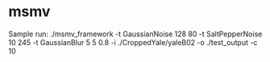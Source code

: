 # msmv

Sample run: 
./msmv_framework -t GaussianNoise 128 80  -t SaltPepperNoise 10 245 -t GaussianBlur 5 5 0.8 -i ./CroppedYale/yaleB02 -o ./test_output -c 10
